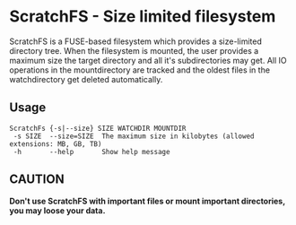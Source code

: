 # ScratchFS - Size limited filesystem

ScratchFS is a FUSE-based filesystem which provides a size-limited directory tree. When the filesystem 
is mounted, the user provides a maximum size the target directory and all it's subdirectories may get.
All IO operations in the mountdirectory are tracked and the oldest files in the watchdirectory get 
deleted automatically.

## Usage

    ScratchFs {-s|--size} SIZE WATCHDIR MOUNTDIR
     -s SIZE  --size=SIZE  The maximum size in kilobytes (allowed extensions: MB, GB, TB)
     -h       --help       Show help message


## **CAUTION**

**Don't use ScratchFS with important files or mount important directories, you may loose your data.**